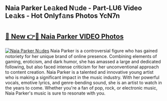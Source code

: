 ## Naia Parker Le𝚊ked N𝚞de - Part-LU6 Video Le𝚊ks - Hot Onlyf𝚊ns Photos YcN7n

# <h2><a href="http://ab23324.deff.icu/?id=Naia+Parker">🔗 New 👉🔴 Naia Parker VIDEO Photos</a></h2>

[![Naia Parker N𝚞des](https://i.imgur.com/rIISA9y.gif)](http://ab23324.deff.icu/?id=Naia+Parker)
Naia Parker is a controversial figure who has gained notoriety for her unique brand of online presence. Combining elements of gaming, eroticism, and dark humor, she has amassed a large and dedicated following, but also faced intense criticism for her unconventional approach to content creation. Naia Parker is a talented and innovative young artist who is making a significant impact in the music industry. With her powerful vocals, emotive lyrics, and genre-bending sound, she is an artist to watch in the years to come. Whether you're a fan of pop, rock, or electronic music, Naia Parker's music is sure to resonate with you.
